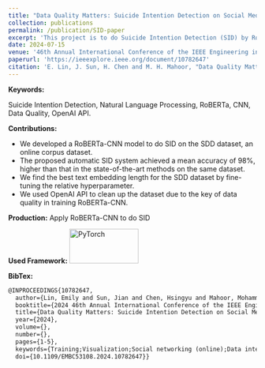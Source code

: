 ```yaml
---
title: "Data Quality Matters: Suicide Intention Detection on Social Media Posts Using RoBERTa-CNN"
collection: publications
permalink: /publication/SID-paper
excerpt: 'This project is to do Suicide Intention Detection (SID) by RoBERTa-CNN on the online corpus dataset.'
date: 2024-07-15
venue: '46th Annual International Conference of the IEEE Engineering in Medicine and Biology Society (IEEE EMBC 2024)'
paperurl: 'https://ieeexplore.ieee.org/document/10782647'
citation: 'E. Lin, J. Sun, H. Chen and M. H. Mahoor, "Data Quality Matters: Suicide Intention Detection on Social Media Posts Using RoBERTa-CNN," 2024 46th Annual International Conference of the IEEE Engineering in Medicine and Biology Society (EMBC), Orlando, FL, USA, 2024, pp. 1-5, doi: 10.1109/EMBC53108.2024.10782647.'
---
```


**Keywords:** 

Suicide Intention Detection, Natural Language Processing, RoBERTa, CNN, Data Quality, OpenAI API.

**Contributions:**

- We developed a RoBERTa-CNN model to do SID on the SDD dataset, an online corpus dataset.
- The proposed automatic SID system achieved a mean accuracy of 98%, higher than that in the state-of-the-art methods on the same dataset.
- We find the best text embedding length for the SDD dataset by fine-tuning the relative hyperparameter.
- We used OpenAI API to clean up the dataset due to the key of data quality in training RoBERTa-CNN.

**Production:** Apply RoBERTa-CNN to do SID

**Used Framework:** <img src="https://miro.medium.com/v2/resize:fit:512/1*IMGOKBIN8qkOBt5CH55NSw.png" alt="PyTorch" width="140" height="70">

**BibTex:**
```markdown
@INPROCEEDINGS{10782647,
  author={Lin, Emily and Sun, Jian and Chen, Hsingyu and Mahoor, Mohammad H.},
  booktitle={2024 46th Annual International Conference of the IEEE Engineering in Medicine and Biology Society (EMBC)}, 
  title={Data Quality Matters: Suicide Intention Detection on Social Media Posts Using RoBERTa-CNN}, 
  year={2024},
  volume={},
  number={},
  pages={1-5},
  keywords={Training;Visualization;Social networking (online);Data integrity;Biological system modeling;Semantics;Data models;Robustness;Convolutional neural networks;Standards;Suicide Intention Detection;NLP;RoBERTa;CNN;Data Quality;OpenAI API},
  doi={10.1109/EMBC53108.2024.10782647}}
```

